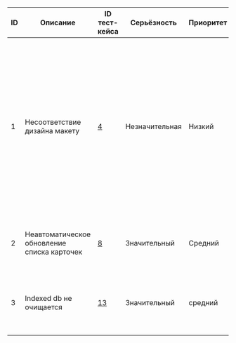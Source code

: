 | ID | Описание                                    | ID тест-кейса                | Серьёзность    | Приоритет | Статус   | Автор | Назначен на | Окружение       | Шаги воспроизведения                                                                | Фактический результат                                                                                                                                                                                                                   | Ожидаемый результат                            | Дополнения |
|----|---------------------------------------------|------------------------------|----------------|-----------|----------|-------|-------------|-----------------|-------------------------------------------------------------------------------------|-----------------------------------------------------------------------------------------------------------------------------------------------------------------------------------------------------------------------------------------|------------------------------------------------|------------|
| 1  | Несоответствие дизайна макету               | [4](test-cases-frontend.md)  | Незначительная | Низкий    | Назначен | Я     | Я           | Yandex-browser  | 1. Открыть приложение на главной странице<br/>2. Дважды кликнуть на карточке        | 1. Есть предупреждение об ограничении количества символов под текстовым полем на главной странице<br/> 2. Есть подсказка редактирования во всплывающем окне при двойном клике на карточке<br/> 3. Есть кнопка обновления под карточками | Все элементы в приложении соответствуют макету |            |
| 2  | Неавтоматическое обновление списка карточек | [8](test-cases-frontend.md)  | Значительный   | Средний   | Назначен | Я     | Я           | Yandex-browser  | 1.  Нажать кнопку "получить"<br/>2. Закрыть окошко с полученной цитатой <br/>       | Список с карточками не обновился                                                                                                                                                                                                        | Список с карточками обновился автоматически    |            |
| 3  | Indexed db не очищается                     | [13](test-cases-frontend.md) | Значительный   | средний   | Назначен | Я     | Я           | Yandex-browser  | 1. Получить цитаты 2. Остановить сервер, приведя базу данных к начальному состоянию | Записи в indexeddb не удаляются                                                                                                                                                                                                         | Indexeddb очищается                            |            |